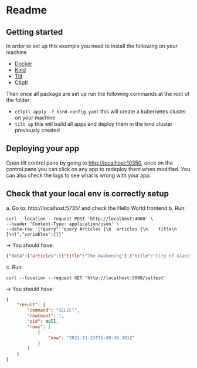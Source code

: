 # Readme

## Getting started

In order to set up this example you need to install the following on your machine 
- [Docker](https://www.docker.com/get-started)
- [Kind](https://kind.sigs.k8s.io/docs/user/quick-start/#installation)
- [Tilt](https://docs.tilt.dev/install.html)
- [Ctlptl](https://github.com/tilt-dev/ctlptl#how-do-i-install-it)

Then once all package are set up run the following commands at the root of the folder:
- `ctlptl apply -f kind-config.yaml` this will create a kubernetes cluster on your machine
- `tilt up` this will build all apps and deploy them in the kind cluster previously created

## Deploying your app
Open tilt control pane by going to [http://localhost:10350](http://localhost:10350), once on the control pane you can click on any app to redeploy them when modified. You can also check the logs to see what is wrong with your app.

## Check that your local env is correctly setup

a. Go to: http://localhost:5735/ and check the Hello World frontend
b. Run:
```
curl --location --request POST 'http://localhost:4000' \
--header 'Content-Type: application/json' \
--data-raw '{"query":"query Articles {\n  articles {\n    title\n  }\n}","variables":{}}'
```

-> You should have:
```json
{"data":{"articles":[{"title":"The Awakening"},{"title":"City of Glass"}]}}
```

c. Run:
```
curl --location --request GET 'http://localhost:5000/sqltest'
```

-> You should have:
```json
{
    "result": {
        "command": "SELECT",
        "rowCount": 1,
        "oid": null,
        "rows": [
            {
                "now": "2021-11-23T15:49:36.381Z"
            }
        ]
    }
}
```